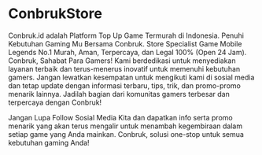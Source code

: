 # ConbrukStore

Conbruk.id adalah Platform Top Up Game Termurah di Indonesia. Penuhi Kebutuhan Gaming Mu Bersama Conbruk. Store Specialist Game Mobile Legends No.1 Murah, Aman, Terpercaya, dan Legal 100% (Open 24 Jam). Conbruk, Sahabat Para Gamers! Kami berdedikasi untuk menyediakan layanan terbaik dan terus-menerus inovatif untuk memenuhi kebutuhan gamers. Jangan lewatkan kesempatan untuk mengikuti kami di sosial media dan tetap update dengan informasi terbaru, tips, trik, dan promo-promo menarik lainnya. Jadilah bagian dari komunitas gamers terbesar dan terpercaya dengan Conbruk!

Jangan Lupa Follow Sosial Media Kita dan dapatkan info serta promo menarik yang akan terus mengalir untuk menambah kegembiraan dalam setiap game yang Anda mainkan. Conbruk, solusi one-stop untuk semua kebutuhan gaming Anda!


